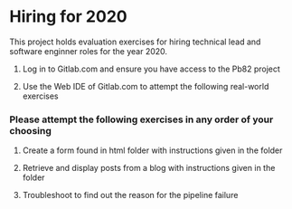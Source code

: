 # Hiring for 2020

This project holds evaluation exercises for hiring technical lead and software enginner roles for the year 2020.

1. Log in to Gitlab.com and ensure you have access to the Pb82 project

1. Use the Web IDE of Gitlab.com to attempt the following real-world exercises

### Please attempt the following exercises in any order of your choosing

1. Create a form found in html folder with instructions given in the folder

1. Retrieve and display posts from a blog with instructions given in the folder

1. Troubleshoot to find out the reason for the pipeline failure
